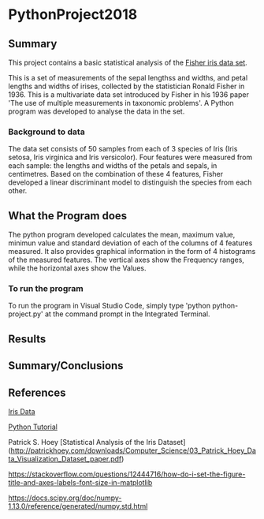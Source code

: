 # PythonProject2018

## Summary

This project contains a basic statistical analysis of the [Fisher iris data set](https://en.wikipedia.org/wiki/Iris_flower_data_set).

This is a set of measurements of the sepal lengthss and widths, and petal lengths and widths of irises, collected by the statistician Ronald Fisher in 1936. This is a multivariate data set introduced by Fisher in his 1936 paper 'The use of multiple measurements in taxonomic problems'.
A Python program was developed to analyse the data in the set.

### Background to data


The data set consists of 50 samples from each of 3 species of Iris (Iris setosa, Iris virginica and Iris versicolor).
Four features were measured from each sample: the lengths and widths of the petals and sepals, in centimetres.
Based on the combination of these 4 features, Fisher developed a linear discriminant model to distinguish the species from each other.


## What the Program does

The python program developed calculates the mean, maximum value, minimun value and standard deviation of each of the columns of 4 features measured.
It also provides graphical information in the form of 4 histograms of the measured features. The vertical axes show the Frequency ranges, while the horizontal axes show the Values.

### To run the program

To run the program in Visual Studio Code, simply type 'python python-project.py' at the command prompt in the Integrated Terminal.

## Results


## Summary/Conclusions


## References

[Iris Data](https://archive.ics.uci.edu/ml/machine-learning-databases/iris/iris.data)

[Python Tutorial](https://docs.python.org/3/tutorial/)

Patrick S. Hoey [Statistical Analysis of the Iris Dataset] (http://patrickhoey.com/downloads/Computer_Science/03_Patrick_Hoey_Data_Visualization_Dataset_paper.pdf)

https://stackoverflow.com/questions/12444716/how-do-i-set-the-figure-title-and-axes-labels-font-size-in-matplotlib

https://docs.scipy.org/doc/numpy-1.13.0/reference/generated/numpy.std.html
